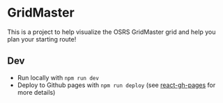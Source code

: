 # GridMaster

This is a project to help visualize the OSRS GridMaster grid and help you plan your starting route!

## Dev

* Run locally with `npm run dev`
* Deploy to Github pages with `npm run deploy` (see [react-gh-pages](https://github.com/gitname/react-gh-pages) for more details)
